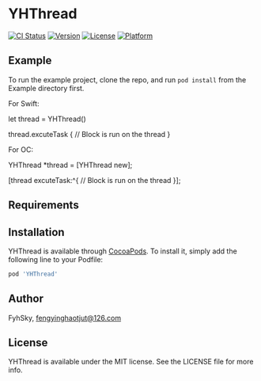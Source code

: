 # YHThread

[![CI Status](https://img.shields.io/travis/FyhSky/YHThread.svg?style=flat)](https://travis-ci.org/FyhSky/YHThread)
[![Version](https://img.shields.io/cocoapods/v/YHThread.svg?style=flat)](https://cocoapods.org/pods/YHThread)
[![License](https://img.shields.io/cocoapods/l/YHThread.svg?style=flat)](https://cocoapods.org/pods/YHThread)
[![Platform](https://img.shields.io/cocoapods/p/YHThread.svg?style=flat)](https://cocoapods.org/pods/YHThread)

## Example

To run the example project, clone the repo, and run `pod install` from the Example directory first.

For Swift:

let thread = YHThread()

thread.excuteTask {
    // Block is run on the thread
}

For OC:

YHThread *thread = [YHThread new];

[thread  excuteTask:^{
    // Block is run on the thread
}];

## Requirements

## Installation

YHThread is available through [CocoaPods](https://cocoapods.org). To install
it, simply add the following line to your Podfile:

```ruby
pod 'YHThread'
```

## Author

FyhSky, fengyinghaotjut@126.com

## License

YHThread is available under the MIT license. See the LICENSE file for more info.
